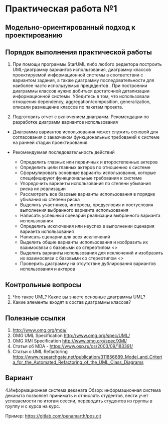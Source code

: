 # Практическая работа №1
## Модельно-ориентированный подход к проектированию

## Порядок выполнения практической работы
 
1.	При помощи программы StarUML либо любого редактора построить UML-диаграмму вариантов использования, диаграмму классов проектируемой информационной системы в соответствии с вариантом задания, а также диаграмму последовательности для наиболее часто используемых прецедентов . При построении диаграммы классов нужно добиться достаточной детализации информационной системы. Убедитесь в том, что использовали отношения dependency, aggregation/composition, generalization, описали размещение классов по пакетам проекта.

2.	Подготовить отчет с включением диаграмм.
Рекомендации по разработке диаграмм вариантов использования
-	Диаграмма вариантов использования может служить основой для согласования с заказчиком функциональных требований к системе на ранней стадии проектирования.
-	Рекомендуемая последовательность действий

    -	Определить главных или первичных и второстепенных актеров 
    -	Определить цели главных актеров по отношению к системе 
    -	Сформулировать основные варианты использования, которые специфицируют функциональные требования к системе 
    -	Упорядочить варианты использования по степени убывания риска их реализации 
    -	Рассмотреть все базовые варианты использования в порядке убывания их степени риска 
    -	Выделить участников, интересы, предусловия и постусловия выполнения выбранного варианта использования 
    -	Написать успешный сценарий реализации выбранного варианта использования 
    -	Определить исключения или неуспех в выполнении сценария варианта использования 
    -	Написать сценарии для всех исключений 
    -	Выделить общие варианты использования и изобразить их взаимосвязи с базовыми со стереотипом <<include>> 
    -	Выделить варианты использования для исключений и изобразить их взаимосвязи с базовыми со стереотипом <<extend>> 
    -	Проверить диаграмму на отсутствие дублирования вариантов использования и актеров 

## Контрольные вопросы

1.	Что такое UML? Какие вы знаете основные диаграммы UML?
2.	Какие элементы входят в состав диаграммы классов? 

## Полезные ссылки

1.	http://www.omg.org/mda/
2.	OMG UML Specification http://www.omg.org/spec/UML/ 
3.	OMG XMI Specification http://www.omg.org/spec/XMI/ 
4.	Статья об MDA - https://www.osp.ru/os/2003/09/183391/ 
5.	Статьи о UML Refactoring https://www.researchgate.net/publication/311856689_Model_and_Criteria_for_the_Automated_Refactoring_of_the_UML_Class_Diagrams 



## Вариант

4.Информационная система деканата
Обзор: информационная система деканата позволяет принимать и отчислять студентов, вести учет успеваемости по итогам сессии, переводить студентов из группы в группу и с курса на курс.



Пример: https://gitlab.com/penamarth/pos.git